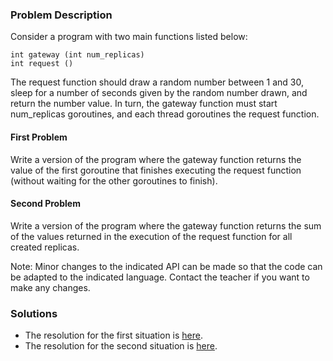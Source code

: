 ### Problem Description

Consider a program with two main functions listed below:

```
int gateway (int num_replicas)
int request ()
```

The request function should draw a random number between 1 and 30, sleep for a number of seconds given by the random number drawn, and return the number value. In turn, the gateway function must start num_replicas goroutines, and each thread goroutines the request function.

#### First Problem 

Write a version of the program where the gateway function returns the value of the first goroutine that finishes executing the request function (without waiting for the other goroutines to finish).

#### Second Problem 

Write a version of the program where the gateway function returns the sum of the values returned in the execution of the request function for all created replicas.

Note: Minor changes to the indicated API can be made so that the code can be adapted to the indicated language. Contact the teacher if you want to make any changes.

### Solutions

* The resolution for the first situation is [here](https://github.com/dalesEwerton/PC-Lista1/blob/master/Lista2/1/1a/questao1a.go).
* The resolution for the second situation is [here](https://github.com/dalesEwerton/PC-Lista1/blob/master/Lista2/1/1b/questao1b.go).